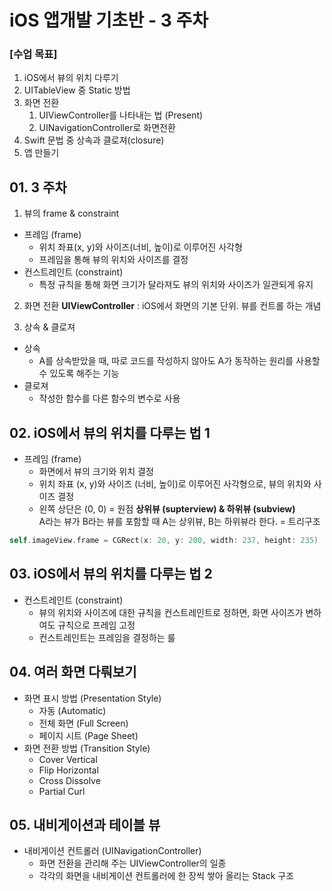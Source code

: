# iOS 앱개발 기초반 - 3 주차

### [수업 목표]
1. iOS에서 뷰의 위치 다루기
2. UITableView 중 Static 방법
3. 화면 전환
    1) UIViewController를 나타내는 법 (Present)
    2) UINavigationController로 화면전환
4. Swift 문법 중 상속과 클로져(closure)
5. 앱 만들기

## 01. 3 주차
1. 뷰의 frame & constraint
- 프레임 (frame)
    - 위치 좌표(x, y)와 사이즈(너비, 높이)로 이루어진 사각형
    - 프레임을 통해 뷰의 위치와 사이즈를 결정
- 컨스트레인트 (constraint)
    - 특정 규칙을 통해 화면 크기가 달라져도 뷰의 위치와 사이즈가 일관되게 유지

2. 화면 전환
**UIViewController** : iOS에서 화면의 기본 단위. 뷰를 컨트롤 하는 개념

3. 상속 & 클로져
- 상속
    - A를 상속받았을 때, 따로 코드를 작성하지 않아도 A가 동작하는 원리를 사용할 수 있도록 해주는 기능
- 클로져
    - 작성한 함수를 다른 함수의 변수로 사용

## 02. iOS에서 뷰의 위치를 다루는 법 1
- 프레임 (frame)
    - 화면에서 뷰의 크기와 위치 결정
    - 위치 좌표 (x, y)와 사이즈 (너비, 높이)로 이루어진 사각형으로, 뷰의 위치와 사이즈 결정
    - 왼쪽 상단은 (0, 0) = 원점
    **상위뷰 (supterview) & 하위뷰 (subview)** <br>
    A라는 뷰가 B라는 뷰를 포함할 때 A는 상위뷰, B는 하위뷰라 한다. = 트리구조

```swift
self.imageView.frame = CGRect(x: 20, y: 200, width: 237, height: 235)
```

## 03. iOS에서 뷰의 위치를 다루는 법 2
- 컨스트레인트 (constraint)
    - 뷰의 위치와 사이즈에 대한 규칙을 컨스트레인트로 정하면, 화면 사이즈가 변하여도 규칙으로 프레임 고정
    - 컨스트레인트는 프레임을 결정하는 룰

## 04. 여러 화면 다뤄보기
- 화면 표시 방법 (Presentation Style)
    - 자동 (Automatic)
    - 전체 화면 (Full Screen)
    - 페이지 시트 (Page Sheet)
- 화면 전환 방법 (Transition Style)
    - Cover Vertical
    - Flip Horizontal
    - Cross Dissolve
    - Partial Curl

## 05. 내비게이션과 테이블 뷰
- 내비게이션 컨트롤러 (UINavigationController)
    - 화면 전환을 관리해 주는 UIViewController의 일종
    - 각각의 화면을 내비게이션 컨트롤러에 한 장씩 쌓아 올리는 Stack 구조
